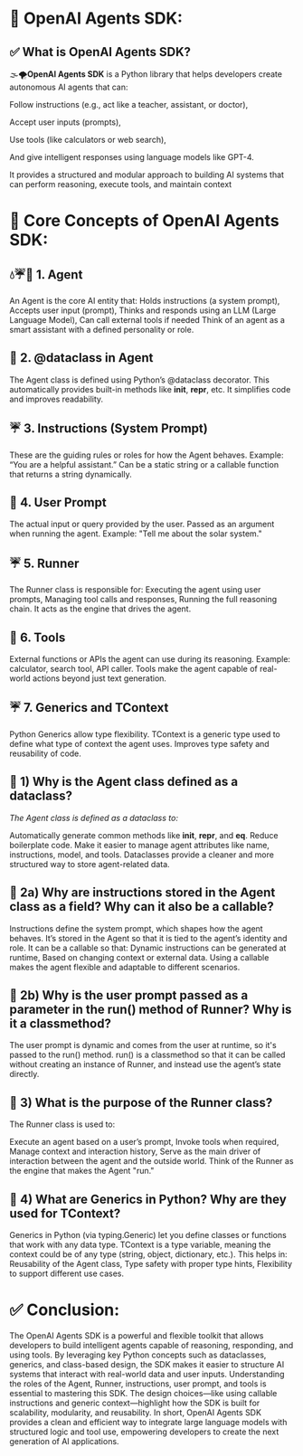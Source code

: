 # 🥨 OpenAI Agents SDK:

## ✅ What is OpenAI Agents SDK?

🌫🌪**OpenAI Agents SDK** is a Python library that helps developers create autonomous AI agents that can:

Follow instructions (e.g., act like a teacher, assistant, or doctor),

Accept user inputs (prompts),

Use tools (like calculators or web search),

And give intelligent responses using language models like GPT-4.

It provides a structured and modular approach to building AI systems that can perform reasoning, execute tools, and maintain context

# 🚀 Core Concepts of OpenAI Agents SDK:

## 💧☔💎 1. Agent

An Agent is the core AI entity that:
Holds instructions (a system prompt),
Accepts user input (prompt),
Thinks and responds using an LLM (Large Language Model),
Can call external tools if needed
Think of an agent as a smart assistant with a defined personality or role.  

## 💎 2. @dataclass in Agent

The Agent class is defined using Python’s @dataclass decorator.
This automatically provides built-in methods like __init__, __repr__, etc.
It simplifies code and improves readability.

## ☔ 3. Instructions (System Prompt)

These are the guiding rules or roles for how the Agent behaves.
Example: “You are a helpful assistant.”
Can be a static string or a callable function that returns a string dynamically.

## 💎 4. User Prompt

The actual input or query provided by the user.
Passed as an argument when running the agent.
Example: "Tell me about the solar system."

## ☔ 5. Runner

The Runner class is responsible for:
Executing the agent using user prompts,
Managing tool calls and responses,
Running the full reasoning chain.
It acts as the engine that drives the agent.

## 💎 6. Tools

External functions or APIs the agent can use during its reasoning.
Example: calculator, search tool, API caller.
Tools make the agent capable of real-world actions beyond just text generation.

## ☔ 7. Generics and TContext

Python Generics allow type flexibility.
TContext is a generic type used to define what type of context the agent uses.
Improves type safety and reusability of code.

##  🔸 1) Why is the Agent class defined as a dataclass?
*The Agent class is defined as a dataclass to:*

Automatically generate common methods like __init__, __repr__, and __eq__.
Reduce boilerplate code.
Make it easier to manage agent attributes like name, instructions, model, and tools.
Dataclasses provide a cleaner and more structured way to store agent-related data.

## 🔸 2a) Why are instructions stored in the Agent class as a field? Why can it also be a callable?

Instructions define the system prompt, which shapes how the agent behaves.
It’s stored in the Agent so that it is tied to the agent’s identity and role.
It can be a callable so that:
Dynamic instructions can be generated at runtime,
Based on changing context or external data.
Using a callable makes the agent flexible and adaptable to different scenarios.

## 🔸 2b) Why is the user prompt passed as a parameter in the run() method of Runner? Why is it a classmethod?

The user prompt is dynamic and comes from the user at runtime, so it's passed to the run() method.
run() is a classmethod so that it can be called without creating an instance of Runner, and instead use the agent’s state directly.


## 🔸 3) What is the purpose of the Runner class?
The Runner class is used to:

Execute an agent based on a user’s prompt,
Invoke tools when required,
Manage context and interaction history,
Serve as the main driver of interaction between the agent and the outside world.
Think of the Runner as the engine that makes the Agent "run."

## 🔸 4) What are Generics in Python? Why are they used for TContext?

Generics in Python (via typing.Generic) let you define classes or functions that work with any data type.
TContext is a type variable, meaning the context could be of any type (string, object, dictionary, etc.).
This helps in:
Reusability of the Agent class,
Type safety with proper type hints,
Flexibility to support different use cases.

# ✅ Conclusion:

The OpenAI Agents SDK is a powerful and flexible toolkit that allows developers to build intelligent agents capable of reasoning, responding, and using tools. By leveraging key Python concepts such as dataclasses, generics, and class-based design,
the SDK makes it easier to structure AI systems that interact with real-world data and user inputs.
Understanding the roles of the Agent, Runner, instructions, user prompt, and tools is essential to mastering this SDK. The design choices—like using callable instructions and generic context—highlight how the SDK is built for scalability, modularity,
and reusability.
In short, OpenAI Agents SDK provides a clean and efficient way to integrate large language models with structured logic and tool use, empowering developers to create the next generation of AI applications.


